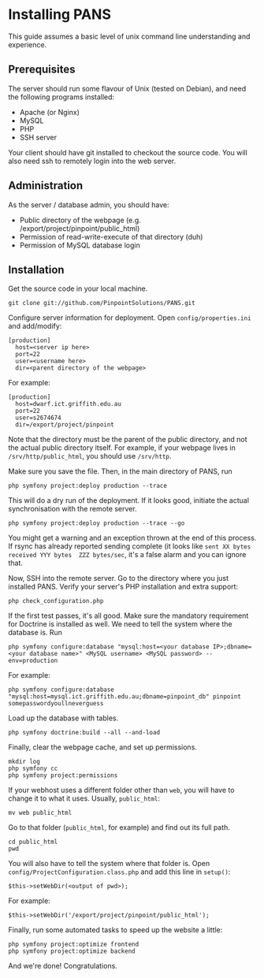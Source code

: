 Installing PANS
===============
This guide assumes a basic level of unix command line understanding and experience.

Prerequisites
-------------
The server should run some flavour of Unix (tested on Debian), and need the following programs installed:

 * Apache (or Nginx)
 * MySQL
 * PHP
 * SSH server

Your client should have git installed to checkout the source code.  You will also need ssh to remotely login into the web server.

Administration
--------------
As the server / database admin, you should have:

 * Public directory of the webpage (e.g. /export/project/pinpoint/public_html)
 * Permission of read-write-execute of that directory (duh)
 * Permission of MySQL database login

Installation
------------
Get the source code in your local machine.

    git clone git://github.com/PinpointSolutions/PANS.git

Configure server information for deployment.  Open `config/properties.ini` and add/modify:

    [production]
      host=<server ip here>
      port=22
      user=<username here>
      dir=<parent directory of the webpage>

For example:

    [production]
      host=dwarf.ict.griffith.edu.au
      port=22
      user=s2674674
      dir=/export/project/pinpoint

Note that the directory must be the parent of the public directory, and not the actual public directory itself.  For example, if your webpage lives in `/srv/http/public_html`, you should use `/srv/http`.

Make sure you save the file.  Then, in the main directory of PANS, run

    php symfony project:deploy production --trace

This will do a dry run of the deployment.  If it looks good, initiate the actual synchronisation with the remote server.

    php symfony project:deploy production --trace --go

You might get a warning and an exception thrown at the end of this process.  If rsync has already reported sending complete (it looks like `sent XX bytes  received YYY bytes  ZZZ bytes/sec`, it's a false alarm and you can ignore that.

Now, SSH into the remote server.  Go to the directory where you just installed PANS.  Verify your server's PHP installation and extra support:

    php check_configuration.php

If the first test passes, it's all good. Make sure the mandatory requirement for Doctrine is installed as well.  We need to tell the system where the database is.  Run

    php symfony configure:database "mysql:host=<your database IP>;dbname=<your database name>" <MySQL username> <MySQL password> --env=production

For example:

    php symfony configure:database "mysql:host=mysql.ict.griffith.edu.au;dbname=pinpoint_db" pinpoint somepasswordyoullneverguess

Load up the database with tables.

    php symfony doctrine:build --all --and-load

Finally, clear the webpage cache, and set up permissions.

    mkdir log
    php symfony cc
    php symfony project:permissions

If your webhost uses a different folder other than `web`, you will have to change it to what it uses.  Usually, `public_html`:

    mv web public_html

Go to that folder (`public_html`, for example) and find out its full path.

    cd public_html
    pwd

You will also have to tell the system where that folder is.  Open `config/ProjectConfiguration.class.php` and add this line in `setup()`:

    $this->setWebDir(<output of pwd>);

For example:

    $this->setWebDir('/export/project/pinpoint/public_html');

Finally, run some automated tasks to speed up the website a little:

    php symfony project:optimize frontend
    php symfony project:optimize backend

And we're done!  Congratulations. 
